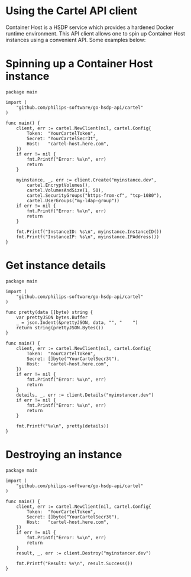 # Using the Cartel API client
Container Host is a HSDP service which provides a hardened Docker runtime environment. This API client allows one to spin up Container Host instances using a convenient API. Some examples below:

# Spinning up a Container Host instance

```golang
package main

import (
	"github.com/philips-software/go-hsdp-api/cartel"
)

func main() {
	client, err := cartel.NewClient(nil, cartel.Config{
		Token:  "YourCartelToken",
		Secret: "YourCartelSecr3t",
		Host:   "cartel-host.here.com",
	})
	if err != nil {
		fmt.Printf("Error: %v\n", err)
		return
	}

	myinstance, _, err := client.Create("myinstance.dev",
		cartel.EncryptVolumes(),
		cartel.VolumesAndSize(1, 50),
		cartel.SecurityGroups("https-from-cf", "tcp-1080"),
		cartel.UserGroups("my-ldap-group"))
	if err != nil {
		fmt.Printf("Error: %v\n", err)
		return
	}

	fmt.Printf("InstanceID: %s\n", myinstance.InstanceID())
	fmt.Printf("InstanceIP: %s\n", myinstance.IPAddress())
}
```

# Get instance details

```golang
package main

import (
	"github.com/philips-software/go-hsdp-api/cartel"
)

func pretty(data []byte) string {
	var prettyJSON bytes.Buffer
	_ = json.Indent(&prettyJSON, data, "", "    ")
	return string(prettyJSON.Bytes())
}

func main() {
	client, err := cartel.NewClient(nil, cartel.Config{
		Token:  "YourCartelToken",
		Secret: []byte("YourCartelSecr3t"),
		Host:   "cartel-host.here.com",
	})
	if err != nil {
		fmt.Printf("Error: %v\n", err)
		return
	}
	details, _, err := client.Details("myinstancer.dev")
	if err != nil {
		fmt.Printf("Error: %v\n", err)
		return
	}

	fmt.Printf("%v\n", pretty(details))
}
```

# Destroying an instance

```golang
package main

import (
	"github.com/philips-software/go-hsdp-api/cartel"
)

func main() {
	client, err := cartel.NewClient(nil, cartel.Config{
		Token:  "YourCartelToken",
		Secret: []byte("YourCartelSecr3t"),
		Host:   "cartel-host.here.com",
	})
	if err != nil {
		fmt.Printf("Error: %v\n", err)
		return
	}
	result, _, err := client.Destroy("myinstancer.dev")

	fmt.Printf("Result: %v\n", result.Success())
}
```
